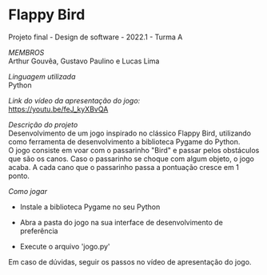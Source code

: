 # Flappy Bird

Projeto final - Design de software - 2022.1 - Turma A

*MEMBROS*  
Arthur Gouvêa, Gustavo Paulino e Lucas Lima

*Linguagem utilizada*  
Python

*Link do vídeo da apresentação do jogo:*  
https://youtu.be/feJ_kyXBvQA

*Descrição do projeto*  
Desenvolvimento de um jogo inspirado no clássico Flappy Bird, utilizando como ferramenta de desenvolvimento a biblioteca Pygame do Python.  
O jogo consiste em voar com o passarinho "Bird" e passar pelos obstáculos que são os canos. Caso o passarinho se choque com algum objeto, o jogo acaba. A cada cano que o passarinho passa a pontuação cresce em 1 ponto.

*Como jogar*  

- Instale a biblioteca Pygame no seu Python

- Abra a pasta do jogo na sua interface de desenvolvimento de preferência

- Execute o arquivo 'jogo.py'

Em caso de dúvidas, seguir os passos no vídeo de apresentação do jogo.